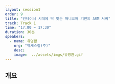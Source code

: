 ```yaml
---
layout: session1
order: 9
title: "컨테이너 시대에 딱 맞는 매니코어 기반의 ARM 서버"
track: Track 1
time: "17:00 ~ 17:30"
duration: 30분
speakers:
  - name: 유명환
    org: "엑세스랩(주)"
    desc: 
    image:  ../assets/imgs/유명환.gif
---
```


## 개요
